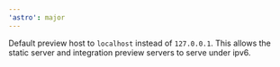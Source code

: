 ```yaml
---
'astro': major
---
```


Default preview host to `localhost` instead of `127.0.0.1`. This allows the static server and integration preview servers to serve under ipv6.
